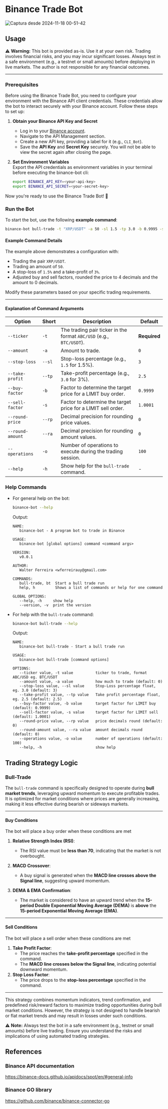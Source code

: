 # Binance Trade Bot

![Captura desde 2024-11-18 00-51-42](https://github.com/user-attachments/assets/50f62e72-7cda-45a9-844c-88b70dbbd772)


## Usage

⚠️ **Warning:** This bot is provided as-is. Use it at your own risk. Trading involves financial risks, and you may incur significant losses. Always test in a safe environment (e.g., a testnet or small amounts) before deploying in live markets. The author is not responsible for any financial outcomes.

---

### Prerequisites

Before using the Binance Trade Bot, you need to configure your environment with the Binance API client credentials. These credentials allow the bot to interact securely with your Binance account. Follow these steps to set up:

1. **Obtain your Binance API Key and Secret**  
   - Log in to your [Binance account](https://www.binance.com/).  
   - Navigate to the API Management section.  
   - Create a new API key, providing a label for it (e.g., `CLI_Bot`).  
   - Save the **API Key** and **Secret Key** securely. You will not be able to view the secret again after closing the page.

2. **Set Environment Variables**  
   Export the API credentials as environment variables in your terminal before executing the binance-bot cli:

   ```bash
   export BINANCE_API_KEY=<your-api-key>
   export BINANCE_API_SECRET=<your-secret-key>
   ```

Now you're ready to use the Binance Trade Bot! 🎉

### Run the Bot

To start the bot, use the following **example command**:

```bash
binance-bot bull-trade -t "XRP/USDT" -a 50 -sl 1.5 -tp 3.0 -b 0.9995 -s 1.0005 -rp 4 -ra 0
```

#### Example Command Details

The example above demonstrates a configuration with:
- Trading the pair `XRP/USDT`.
- Trading an amount of `50`.
- A stop-loss of `1.5%` and a take-profit of `3%`.
- Adjusted buy and sell factors, rounded the price to 4 decimals and the amount to 0 decimals.

Modify these parameters based on your specific trading requirements.

---

#### Explanation of Command Arguments

| Option               | Short | Description                                                                                 | Default       |
|----------------------|-------|---------------------------------------------------------------------------------------------|---------------|
| `--ticker`           | `-t`  | The trading pair ticker in the format `ABC/USD` (e.g., `BTC/USDT`).                         | **Required**  |
| `--amount`           | `-a`  | Amount to trade.                                                                            | `0`           |
| `--stop-loss`        | `--sl`| Stop-loss percentage (e.g., `1.5` for 1.5%).                                                | `3`           |
| `--take-profit`      | `--tp`| Take-profit percentage (e.g., `3.0` for 3%).                                                | `2.5`         |
| `--buy-factor`       | `-b`  | Factor to determine the target price for a LIMIT buy order.                                 | `0.9999`      |
| `--sell-factor`      | `-s`  | Factor to determine the target price for a LIMIT sell order.                                | `1.0001`      |
| `--round-price`      | `--rp`| Decimal precision for rounding price values.                                                | `0`           |
| `--round-amount`     | `--ra`| Decimal precision for rounding amount values.                                               | `0`           |
| `--operations`       | `-o`  | Number of operations to execute during the trading session.                                 | `100`         |
| `--help`             | `-h`  | Show help for the `bull-trade` command.                                                     | -             |

### Help Commands

- For general help on the bot:
  ```bash
  binance-bot --help
  ```

  Output:
  ```
  NAME:
     binance-bot - A program bot to trade in Binance

  USAGE:
     binance-bot [global options] command <command args>

  VERSION:
     v0.0.1

  AUTHOR:
     Walter Ferreira <wferreirauy@gmail.com>

  COMMANDS:
     bull-trade, bt  Start a bull trade run
     help, h         Shows a list of commands or help for one command

  GLOBAL OPTIONS:
     --help, -h     show help
     --version, -v  print the version
  ```

- For help with the `bull-trade` command:
  ```bash
  binance-bot bull-trade --help
  ```

  Output:
  ```
  NAME:
     binance-bot bull-trade - Start a bull trade run

  USAGE:
     binance-bot bull-trade [command options]

  OPTIONS:
     --ticker value, -t value          ticker to trade, format ABC/USD eg. BTC/USDT
     --amount value, -a value          how much to trade (default: 0)
     --stop-loss value, --sl value     Stop-Loss percentage float, eg. 3.0 (default: 3)
     --take-profit value, --tp value   Take profit percentage float, eg. 2.5 (default: 2.5)
     --buy-factor value, -b value      target factor for LIMIT buy (default: 0.9999)
     --sell-factor value, -s value     target factor for LIMIT sell (default: 1.0001)
     --round-price value, --rp value   price decimals round (default: 0)
     --round-amount value, --ra value  amount decimals round (default: 0)
     --operations value, -o value      number of operations (default: 100)
     --help, -h                        show help
  ```

## Trading Strategy Logic

### Bull-Trade

The `bull-trade` command is specifically designed to operate during **bull market trends**, leveraging upward momentum to execute profitable trades. It is optimized for market conditions where prices are generally increasing, making it less effective during bearish or sideways markets.

---

#### **Buy Conditions**
The bot will place a buy order when these conditions are met
1. **Relative Strength Index (RSI)**:  
   - The RSI value must be **less than 70**, indicating that the market is not overbought.

2. **MACD Crossover**:  
   - A buy signal is generated when the **MACD line crosses above the Signal line**, suggesting upward momentum.

3. **DEMA & EMA Confirmation**:  
   - The market is considered to have an upward trend when the **15-period Double Exponential Moving Average (DEMA)** is **above** the **15-period Exponential Moving Average (EMA)**.

---

#### **Sell Conditions**
The bot will place a sell order when these conditions are met
1. **Take Profit Factor**:
    - The price reaches the **take-profit percentage** specified in the command.
    - The **MACD line crosses below the Signal line**, indicating potential downward momentum.
2. **Stop Loss Factor**:  
   - The price drops to the **stop-loss percentage** specified in the command.

---

This strategy combines momentum indicators, trend confirmation, and predefined risk/reward factors to maximize trading opportunities during bull market conditions. However, the strategy is not designed to handle bearish or flat market trends and may result in losses under such conditions.

⚠️ **Note:** Always test the bot in a safe environment (e.g., testnet or small amounts) before live trading. Ensure you understand the risks and implications of using automated trading strategies.

## References

### Binance API documentation

https://binance-docs.github.io/apidocs/spot/en/#general-info

### Binance GO library

https://github.com/binance/binance-connector-go
